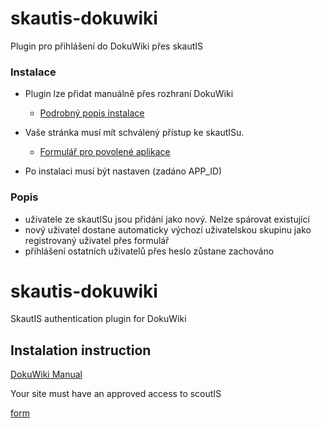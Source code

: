 # skautis-dokuwiki
Plugin pro přihlášení do DokuWiki přes skautIS 
### Instalace

- Plugin lze přidat manuálně přes rozhraní DokuWiki

  * [Podrobný popis instalace](https://www.dokuwiki.org/plugin_installation_instructions)

- Vaše stránka musí mít schválený přístup ke skautISu.

  * [Formulář pro povolené aplikace](http://ws.skautis.cz/zadost)

- Po instalaci musí být nastaven (zadáno APP_ID)

### Popis
- uživatele ze skautISu jsou přidání jako nový. Nelze spárovat existující 
- nový uživatel dostane automaticky výchozí uživatelskou skupinu jako registrovaný uživatel přes formulář
- přihlášení ostatních uživatelů přes heslo zůstane zachováno

# skautis-dokuwiki
SkautIS authentication plugin for DokuWiki
## Instalation instruction
[DokuWiki Manual](https://www.dokuwiki.org/plugin_installation_instructions)

Your site must have an approved access to scoutIS

[form](http://ws.skautis.cz/zadost)
